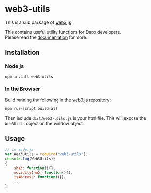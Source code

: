 # web3-utils

This is a sub package of [web3.js][repo]

This contains useful utility functions for Dapp developers.   
Please read the [documentation][docs] for more.

## Installation

### Node.js

```bash
npm install web3-utils
```

### In the Browser

Build running the following in the [web3.js][repo] repository:

```bash
npm run-script build-all
```

Then include `dist/web3-utils.js` in your html file.
This will expose the `Web3Utils` object on the window object.


## Usage

```js
// in node.js
var Web3Utils = require('web3-utils');
console.log(Web3Utils);
{
    sha3: function(){},
    soliditySha3: function(){},
    isAddress: function(){},
    ...
}
```


[docs]: http://web3js.readthedocs.io/en/1.0/
[repo]: https://github.com/hayekchain/web3.js


